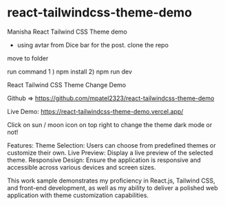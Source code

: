 # react-tailwindcss-theme-demo
Manisha React Tailwind CSS Theme demo
- using avtar from Dice bar for the post.
clone the repo

move to folder 

run command 1 ) npm install 2) npm run dev 


React Tailwind CSS Theme Change Demo

Github =>  https://github.com/mpatel2323/react-tailwindcss-theme-demo

Live Demo: https://react-tailwindcss-theme-demo.vercel.app/

Click on sun / moon icon on top right to change the theme dark mode or not!

Features:
Theme Selection: Users can choose from predefined themes or customize their own.
Live Preview: Display a live preview of the selected theme.
Responsive Design: Ensure the application is responsive and accessible across various devices and screen sizes.

This work sample demonstrates my proficiency in React.js, Tailwind CSS, and front-end development, as well as my ability to deliver a polished web application with theme customization capabilities. 


